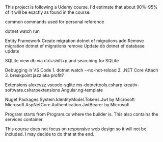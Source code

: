 This project is following a Udemy course.
I'd estimate that about 90%-95% of it will be exactly as found in the course.


common commands used
for personal reference

dotnet watch run

Entity Framework
    Create migration
        dotnet ef migrations add <migration name>
    Remove migration
        dotnet ef migrations remove
    Update db
        dotnet ef database update 

SQLite
    view db via ctrl+shift+p and searching for SQLite

Debugging in VS Code
    1. dotnet watch --no-hot-reload
    2. .NET Core Attach
    3. breakpoint jazz aka profit?

Extensions
    alexcvzz.vscode-sqlite
    ms-dotnettools.csharp
    kreativ-software.csharpextensions
    Angular.ng-template

Nuget Packages
    System.IdentityModel.Tokens.Jwt by Microsoft
    Microsoft.AspNetCore.Authentication.JwtBearer by Microsoft

Program starts from Program.cs where the builder is.
This also contains the services container.

This course does not focus on responsive web design so it will not be included.
I may decide to do that at the end. 